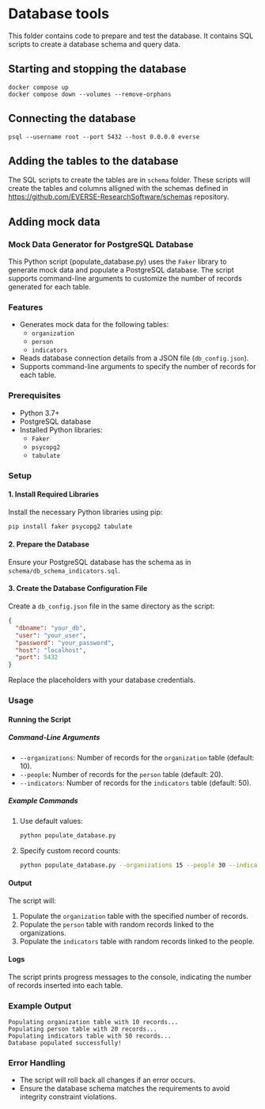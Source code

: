 # Database tools

This folder contains code to prepare and test the database. It contains SQL scripts to create a database schema and query data.

## Starting and stopping the database

```shell
docker compose up
docker compose down --volumes --remove-orphans
```

## Connecting the database

```shell
psql --username root --port 5432 --host 0.0.0.0 everse
```

## Adding the tables to the database

The SQL scripts to create the tables are in `schema` folder. These scripts will create the tables and columns alligned with the schemas defined in <https://github.com/EVERSE-ResearchSoftware/schemas> repository.

## Adding mock data

### Mock Data Generator for PostgreSQL Database

This Python script (populate_database.py) uses the `Faker` library to generate mock data and populate a PostgreSQL database. The script supports command-line arguments to customize the number of records generated for each table.

### Features

- Generates mock data for the following tables:
  - `organization`
  - `person`
  - `indicators`
- Reads database connection details from a JSON file (`db_config.json`).
- Supports command-line arguments to specify the number of records for each table.

### Prerequisites

- Python 3.7+
- PostgreSQL database
- Installed Python libraries:
  - `Faker`
  - `psycopg2`
  - `tabulate`

### Setup

#### 1. Install Required Libraries

Install the necessary Python libraries using pip:

```bash
pip install faker psycopg2 tabulate
```

#### 2. Prepare the Database

Ensure your PostgreSQL database has the schema as in `schema/db_schema_indicators.sql`.

#### 3. Create the Database Configuration File

Create a `db_config.json` file in the same directory as the script:

```json
{
  "dbname": "your_db",
  "user": "your_user",
  "password": "your_password",
  "host": "localhost",
  "port": 5432
}
```

Replace the placeholders with your database credentials.

### Usage

#### Running the Script

##### Command-Line Arguments

- `--organizations`: Number of records for the `organization` table (default: 10).
- `--people`: Number of records for the `person` table (default: 20).
- `--indicators`: Number of records for the `indicators` table (default: 50).

##### Example Commands

1. Use default values:

   ```bash
   python populate_database.py
   ```

2. Specify custom record counts:

   ```bash
   python populate_database.py --organizations 15 --people 30 --indicators 100
   ```

#### Output

The script will:

1. Populate the `organization` table with the specified number of records.
2. Populate the `person` table with random records linked to the organizations.
3. Populate the `indicators` table with random records linked to the people.

#### Logs

The script prints progress messages to the console, indicating the number of records inserted into each table.

### Example Output

```text
Populating organization table with 10 records...
Populating person table with 20 records...
Populating indicators table with 50 records...
Database populated successfully!
```

### Error Handling

- The script will roll back all changes if an error occurs.
- Ensure the database schema matches the requirements to avoid integrity constraint violations.
